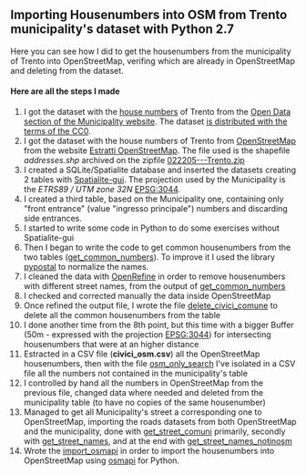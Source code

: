 ## Importing Housenumbers into OSM from Trento municipality's dataset with Python 2.7

Here you can see how I did to get the housenumbers from the municipality of Trento into OpenStreetMap, verifing which are already in OpenStreetMap and deleting from the dataset.

#### Here are all the steps I made

1. I got the dataset with the [house numbers](http://www.comune.trento.it/Aree-tematiche/Cartografia/Download/Numeri-civici-Open-Data) of Trento from the [Open Data section of the Municipality website](http://www.comune.trento.it/Aree-tematiche/Cartografia/Download). The dataset [is distributed with the terms of the CC0](http://www.comune.trento.it/Classificazioni/Tipi-di-licenze/CC-Zero).
1. I got the dataset with the house numbers of Trento from [OpenStreetMap](https://www.openstreetmap.org/) from the website [Estratti OpenStreetMap](http://estratti.openstreetmap.it). The file used is the shapefile *addresses.shp* archived on the zipfile [022205---Trento.zip](http://osm-estratti.wmflabs.org/estratti/comuni/shape/022205---Trento.zip)
1. I created a SQLite/Spatialite database and inserted the datasets creating 2 tables with [Spatialite-gui](https://www.gaia-gis.it/fossil/spatialite_gui/index). The projection used by the Municipality is the *ETRS89 / UTM zone 32N* [EPSG:3044](https://epsg.io/3044).
1. I created a third table, based on the Municipality one, containing only "front entrance" (value "ingresso principale") numbers and discarding side entrances.
1. I started to write some code in Python to do some exercises without Spatialite-gui
1. Then I began to write the code to get common housenumbers from the two tables ([get_common_numbers](https://github.com/danielezotta/civici_to_OSM/blob/master/get_common_numbers.py)). To improve it I used the library [pypostal](https://github.com/openvenues/pypostal) to normalize the names.
1. I cleaned the data with [OpenRefine](http://openrefine.org/) in order to remove housenumbers with different street names, from the output of [get_common_numbers](https://github.com/danielezotta/civici_to_OSM/blob/master/get_common_numbers.py)
1. I checked and corrected manually the data inside OpenStreetMap
1. Once refined the output file, I wrote the file [delete_civici_comune](https://github.com/danielezotta/civici_to_OSM/blob/master/delete_civici_comune.py) to delete all the common housenumbers from the table
1. I done another time from the 8th point, but this time with a bigger Buffer (50m - expressed with the projection [EPSG:3044](https://epsg.io/3044)) for intersecting housenumbers that were at an higher distance
1. Estracted in a CSV file (**civici_osm.csv**) all the OpenStreetMap housenumbers, then with the file [osm_only_search](https://github.com/danielezotta/civici_to_OSM/blob/master/osm_only_search.py) I've isolated in a CSV file all the numbers not contained in the municipality's table
1. I controlled by hand all the numbers in OpenStreetMap from the previous file, changed data where needed and deleted from the municipality table (to have no copies of the same housenumber)
1. Managed to get all Municipality's street a corresponding one to OpenStreetMap, importing the roads datasets from both OpenStreetMap and the municipality, done with [get_street_comuni](https://github.com/danielezotta/civici_to_OSM/blob/master/get_street_names_comuni.py) primarily, secondly with [get_street_names](../blob/master/get_street_names.py), and at the end with [get_street_names_notinosm](https://github.com/danielezotta/civici_to_OSM/blob/master/get_street_names_notinosm.py)
1. Wrote the [import_osmapi](https://github.com/danielezotta/civici_to_OSM/blob/master/import_osmapi.py) in order to import the housenumbers into OpenStreetMap using [osmapi](https://github.com/metaodi/osmapi) for Python.
